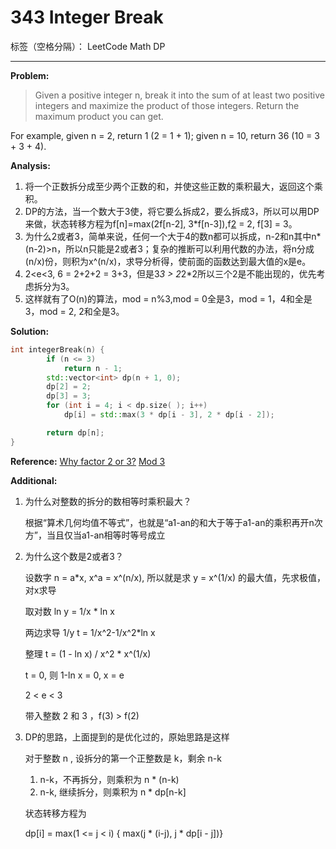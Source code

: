 ﻿# 343 Integer Break

标签（空格分隔）： LeetCode Math DP

---

**Problem:**
>   Given a positive integer n, break it into the sum of at least two positive integers and maximize the product of those integers. Return the maximum product you can get.
>
For example, given n = 2, return 1 (2 = 1 + 1); given n = 10, return 36 (10 = 3 + 3 + 4).

**Analysis:**

 1. 将一个正数拆分成至少两个正数的和，并使这些正数的乘积最大，返回这个乘积。
 2. DP的方法，当一个数大于3使，将它要么拆成2，要么拆成3，所以可以用DP来做，状态转移方程为f[n]=max(2f[n-2], 3*f[n-3]),f[2] = 2, f[3] = 3。
 3. 为什么2或者3，简单来说，任何一个大于4的数n都可以拆成，n-2和n其中n*(n-2)>n，所以n只能是2或者3；复杂的推断可以利用代数的办法，将n分成(n/x)份，则积为x^(n/x)，求导分析得，使前面的函数达到最大值的x是e。
 4. 2<e<3, 6 = 2+2+2 = 3+3，但是3*3 > 2*2*2所以三个2是不能出现的，优先考虑拆分为3。
 5. 这样就有了O(n)的算法，mod = n%3,mod = 0全是3，mod = 1，4和全是3，mod = 2, 2和全是3。

**Solution:**
```cpp
int integerBreak(n) {
		if (n <= 3)
			return n - 1;
		std::vector<int> dp(n + 1, 0);
		dp[2] = 2;
		dp[3] = 3;
		for (int i = 4; i < dp.size( ); i++)
			dp[i] = std::max(3 * dp[i - 3], 2 * dp[i - 2]);

		return dp[n];
}
```
 
**Reference:**
[Why factor 2 or 3?][1]
[Mod 3][2]


  [1]: https://leetcode.com/discuss/98276/why-factor-2-or-3-the-math-behind-this-problem
  [2]: https://www.hrwhisper.me/leetcode-integer-break/

**Additional:**
1. 为什么对整数的拆分的数相等时乘积最大？
   
	根据“算术几何均值不等式”，也就是“a1-an的和大于等于a1-an的乘积再开n次方”，当且仅当a1-an相等时等号成立

2. 为什么这个数是2或者3？

	设数字 n = a*x, x^a = x^(n/x), 所以就是求 y = x^(1/x) 的最大值，先求极值，对x求导

	取对数 ln y = 1/x * ln x

	两边求导 1/y t = 1/x^2-1/x^2*ln x

	整理 t = (1 - ln x) / x^2 * x^(1/x)

	t = 0, 则 1-ln x = 0, x = e

	2 < e < 3

	带入整数 2 和 3 ，f(3) > f(2)

3. DP的思路，上面提到的是优化过的，原始思路是这样

	对于整数 n , 设拆分的第一个正整数是 k，剩余 n-k

	1) n-k，不再拆分，则乘积为 n * (n-k)
	2) n-k, 继续拆分，则乘积为 n * dp[n-k]

	状态转移方程为

	dp[i] = max(1 <= j < i) { max(j * (i-j), j * dp[i - j])}